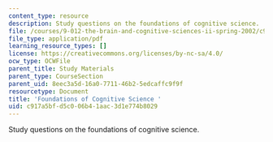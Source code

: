 ```yaml
---
content_type: resource
description: Study questions on the foundations of cognitive science.
file: /courses/9-012-the-brain-and-cognitive-sciences-ii-spring-2002/c917a5bfd5c006b41aac3d1e774b8029_foundationsofcognitivescience.pdf
file_type: application/pdf
learning_resource_types: []
license: https://creativecommons.org/licenses/by-nc-sa/4.0/
ocw_type: OCWFile
parent_title: Study Materials
parent_type: CourseSection
parent_uid: 8eec3a5d-16a0-7711-46b2-5edcaffc9f9f
resourcetype: Document
title: 'Foundations of Cognitive Science '
uid: c917a5bf-d5c0-06b4-1aac-3d1e774b8029
---
```

Study questions on the foundations of cognitive science.